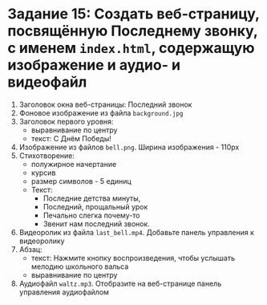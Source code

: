 # Задание 15: Создать веб-страницу, посвящённую Последнему звонку, с именем `index.html`, содержащую изображение и аудио- и видеофайл
1) Заголовок окна веб-страницы: Последний звонок
2) Фоновое изображение из файла `background.jpg`
3) Заголовок первого уровня:
    - выравнивание по центру
    - текст: С Днём Победы!
4) Изображение из файлов `bell.png`. Ширина изображения - 110px
5) Стихотворение:
    - полужирное начертание
    - курсив
    - размер символов - 5 единиц
    - Текст:
        - Последние детства минуты,
        - Последний, прощальный урок
        - Печально слегка почему-то
        - Звенит нам последний звонок.
6) Видеоролик из файла `last_bell.mp4`. Добавьте панель управления к видеоролику
7) Абзац:
    - текст: Нажмите кнопку воспроизведения, чтобы услышать мелодию школьного вальса
    - выравнивание по центру
8) Аудиофайл `waltz.mp3`. Отобразите на веб-странице панель управления аудиофайлом
